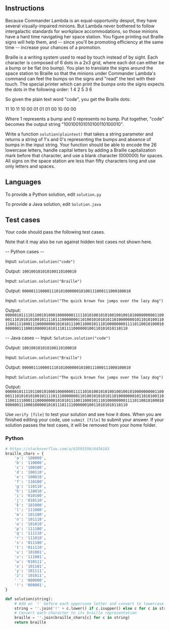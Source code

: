 
## Instructions

Because Commander Lambda is an equal-opportunity despot, they have several visually-impaired minions. But Lambda never bothered to follow intergalactic standards for workplace accommodations, so those minions have a hard time navigating her space station. You figure printing out Braille signs will help them, and -- since you'll be promoting efficiency at the same time -- increase your chances of a promotion.

Braille is a writing system used to read by touch instead of by sight. Each character is composed of 6 dots in a 2x3 grid, where each dot can either be a bump or be flat (no bump). You plan to translate the signs around the space station to Braille so that the minions under Commander Lambda's command can feel the bumps on the signs and "read" the text with their touch. The special printer which can print the bumps onto the signs expects the dots in the following order:
1 4
2 5
3 6

So given the plain text word "code", you get the Braille dots:

11 10 11 10
00 01 01 01
00 10 00 00

Where 1 represents a bump and 0 represents no bump.  Put together, "code" becomes the output string "100100101010100110100010".

Write a function `solution(plaintext)` that takes a string parameter and returns a string of 1's and 0's representing the bumps and absence of bumps in the input string. Your function should be able to encode the 26 lowercase letters, handle capital letters by adding a Braille capitalization mark before that character, and use a blank character (000000) for spaces. All signs on the space station are less than fifty characters long and use only letters and spaces.

## Languages

To provide a Python solution, edit `solution.py`

To provide a Java solution, edit `Solution.java`

## Test cases

Your code should pass the following test cases.

Note that it may also be run against hidden test cases not shown here.

-- Python cases --

Input:
`solution.solution("code")`

Output:
    `100100101010100110100010`

Input:
`solution.solution("Braille")`

Output:
    `000001110000111010100000010100111000111000100010`

Input:
`solution.solution("The quick brown fox jumps over the lazy dog")`

Output:
    `000001011110110010100010000000111110101001010100100100101000000000110000111010101010010111101110000000110100101010101101000000010110101001101100111100011100000000101010111001100010111010000000011110110010100010000000111000100000101011101111000000100110101010110110`

-- Java cases --
Input:
`Solution.solution("code")`

Output:
    `100100101010100110100010`

Input:
`Solution.solution("Braille")`

Output:
    `000001110000111010100000010100111000111000100010`

Input:
`Solution.solution("The quick brown fox jumps over the lazy dog")`

Output:
    `000001011110110010100010000000111110101001010100100100101000000000110000111010101010010111101110000000110100101010101101000000010110101001101100111100011100000000101010111001100010111010000000011110110010100010000000111000100000101011101111000000100110101010110110`

Use `verify [file]` to test your solution and see how it does. When you are finished editing your code, use `submit [file]` to submit your answer. If your solution passes the test cases, it will be removed from your home folder.

### Python

```py
# https://stackoverflow.com/a/63595350/6456163
braille_chars = {
    'a': '100000',
    'b': '110000',
    'c': '100100',
    'd': '100110',
    'e': '100010',
    'f': '110100',
    'g': '110110',
    'h': '110010',
    'i': '010100',
    'j': '010110',
    'k': '101000',
    'l': '111000',
    'm': '101100',
    'n': '101110',
    'o': '101010',
    'p': '111100',
    'q': '111110',
    'r': '111010',
    's': '011100',
    't': '011110',
    'u': '101001',
    'v': '111001',
    'w': '010111',
    'x': '101101',
    'y': '101111',
    'z': '101011',
    ' ': '000000',
    '!': '000001',
}

def solution(string):
    # Add an `!` before each uppercase letter and convert to lowercase
    string = ''.join('!' + c.lower() if c.isupper() else c for c in string)
    # Convert each character to its braille representation
    braille = ''.join(braille_chars[c] for c in string)
    return braille
```
